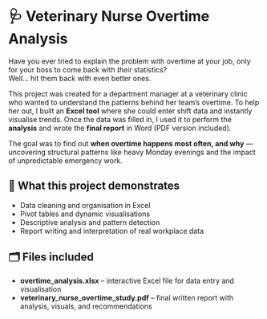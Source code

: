 # 🩺 Veterinary Nurse Overtime Analysis  

Have you ever tried to explain the problem with overtime at your job, only for your boss to come back with *their* statistics?  
Well… hit them back with even better ones.  

This project was created for a department manager at a veterinary clinic who wanted to understand the patterns behind her team’s overtime. To help her out, I built an **Excel tool** where she could enter shift data and instantly visualise trends. Once the data was filled in, I used it to perform the **analysis** and wrote the **final report** in Word (PDF version included).  

The goal was to find out **when overtime happens most often, and why** — uncovering structural patterns like heavy Monday evenings and the impact of unpredictable emergency work.  

## 🧠 What this project demonstrates  
- Data cleaning and organisation in Excel  
- Pivot tables and dynamic visualisations  
- Descriptive analysis and pattern detection  
- Report writing and interpretation of real workplace data  

## 🗂️ Files included  
- **overtime_analysis.xlsx** – interactive Excel file for data entry and visualisation  
- **veterinary_nurse_overtime_study.pdf** – final written report with analysis, visuals, and recommendations  
